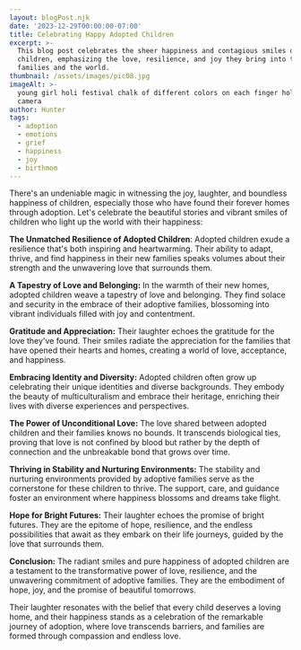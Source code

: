 ```yaml
---
layout: blogPost.njk
date: '2023-12-29T00:00:00-07:00'
title: Celebrating Happy Adopted Children
excerpt: >-
  This blog post celebrates the sheer happiness and contagious smiles of adopted
  children, emphasizing the love, resilience, and joy they bring into their
  families and the world.
thumbnail: /assets/images/pic08.jpg
imageAlt: >-
  young girl holi festival chalk of different colors on each finger holding to
  camera
author: Hunter
tags:
  - adoption
  - emotions
  - grief
  - happiness
  - joy
  - birthmom
---
```

There's an undeniable magic in witnessing the joy, laughter, and boundless happiness of children, especially those who have found their forever homes through adoption. Let's celebrate the beautiful stories and vibrant smiles of children who light up the world with their happiness:

**The Unmatched Resilience of Adopted Children**: Adopted children exude a resilience that's both inspiring and heartwarming. Their ability to adapt, thrive, and find happiness in their new families speaks volumes about their strength and the unwavering love that surrounds them.

**A Tapestry of Love and Belonging:** In the warmth of their new homes, adopted children weave a tapestry of love and belonging. They find solace and security in the embrace of their adoptive families, blossoming into vibrant individuals filled with joy and contentment.

**Gratitude and Appreciation:** Their laughter echoes the gratitude for the love they've found. Their smiles radiate the appreciation for the families that have opened their hearts and homes, creating a world of love, acceptance, and happiness.

**Embracing Identity and Diversity:** Adopted children often grow up celebrating their unique identities and diverse backgrounds. They embody the beauty of multiculturalism and embrace their heritage, enriching their lives with diverse experiences and perspectives.

**The Power of Unconditional Love:** The love shared between adopted children and their families knows no bounds. It transcends biological ties, proving that love is not confined by blood but rather by the depth of connection and the unbreakable bond that grows over time.

**Thriving in Stability and Nurturing Environments:** The stability and nurturing environments provided by adoptive families serve as the cornerstone for these children to thrive. The support, care, and guidance foster an environment where happiness blossoms and dreams take flight.

**Hope for Bright Futures:** Their laughter echoes the promise of bright futures. They are the epitome of hope, resilience, and the endless possibilities that await as they embark on their life journeys, guided by the love that surrounds them.

**Conclusion:**
The radiant smiles and pure happiness of adopted children are a testament to the transformative power of love, resilience, and the unwavering commitment of adoptive families. They are the embodiment of hope, joy, and the promise of beautiful tomorrows.

Their laughter resonates with the belief that every child deserves a loving home, and their happiness stands as a celebration of the remarkable journey of adoption, where love transcends barriers, and families are formed through compassion and endless love.
